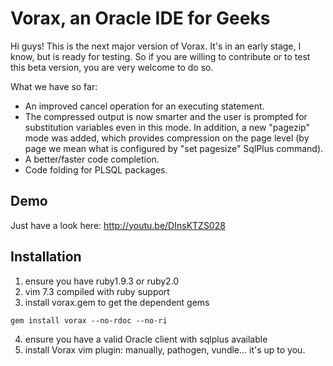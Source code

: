 # Vorax, an Oracle IDE for Geeks

Hi guys! This is the next major version of Vorax. It's in an early
stage, I know, but is ready for testing. So if you are willing to 
contribute or to test this beta version, you are very welcome to
do so.

What we have so far:

* An improved cancel operation for an executing statement.
* The compressed output is now smarter and the user is prompted 
for substitution variables even in this mode. In addition, a new 
"pagezip" mode was added, which provides compression on the
page level (by page we mean what is configured by "set pagesize"
SqlPlus command).
* A better/faster code completion.
* Code folding for PLSQL packages.

## Demo

Just have a look here: http://youtu.be/DInsKTZS028

## Installation

1. ensure you have ruby1.9.3 or ruby2.0
2. vim 7.3 compiled with ruby support
3. install vorax.gem to get the dependent gems

```
gem install vorax --no-rdoc --no-ri
```

4. ensure you have a valid Oracle client with sqlplus available
5. install Vorax vim plugin: manually, pathogen, vundle... it's up
to you.

